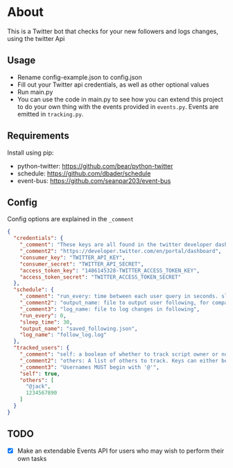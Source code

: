 # About
This is a Twitter bot that checks for your new followers and logs changes, using the twitter Api

## Usage
- Rename config-example.json to config.json
- Fill out your Twitter api credentials, as well as other optional values
- Run main.py 
- You can use the code in main.py to see how you can extend this project 
to do your own thing with the events provided in `events.py`. Events are emitted in `tracking.py`.  
  

## Requirements
Install using pip:  
- python-twitter: https://github.com/bear/python-twitter  
- schedule: https://github.com/dbader/schedule  
- event-bus: https://github.com/seanpar203/event-bus


## Config  

Config options are explained in the `_comment`
```json
{ 
  "credentials": {
    "_comment": "These keys are all found in the twitter developer dashboard: ",
    "_comment2": "https://developer.twitter.com/en/portal/dashboard",
    "consumer_key": "TWITTER_API_KEY",
    "consumer_secret": "TWITTER_API_SECRET",
    "access_token_key": "1486145328-TWITTER_ACCESS_TOKEN_KEY",
    "access_token_secret": "TWITTER_ACCESS_TOKEN_SECRET"
  },
  "schedule": {
    "_comment": "run_every: time between each user query in seconds. sleep_time: loop sleep time in seconds",
    "_comment2": "output_name: file to output user following, for comparison purposes",
    "_comment3": "log_name: file to log changes in following",
    "run_every": 0,
    "sleep_time": 30,
    "output_name": "saved_following.json",
    "log_name": "follow_log.log"
  },
  "tracked_users": {
    "_comment": "self: a boolean of whether to track script owner or not.",
    "_comment2": "others: A list of others to track. Keys can either be @UserName or just the user ID.",
    "_comment3": "Usernames MUST begin with '@'",
    "self": true,
    "others": [
      "@jack",
      1234567890
    ]
  }
}


```


## TODO  

* [x] Make an extendable Events API for users who may wish to perform their own tasks


